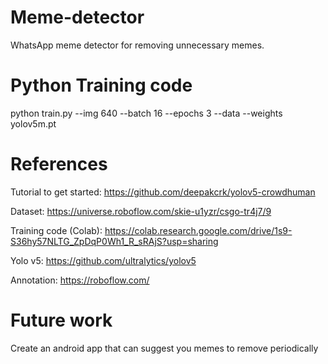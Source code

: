 # Meme-detector
WhatsApp meme detector for removing unnecessary memes.

# Python Training code
python train.py --img 640 --batch 16 --epochs 3 --data <path to the dataset yaml file> --weights yolov5m.pt

# References 

Tutorial to get started: https://github.com/deepakcrk/yolov5-crowdhuman

Dataset: https://universe.roboflow.com/skie-u1yzr/csgo-tr4j7/9

Training code (Colab): https://colab.research.google.com/drive/1s9-S36hy57NLTG_ZpDqP0Wh1_R_sRAjS?usp=sharing

Yolo v5: https://github.com/ultralytics/yolov5

Annotation: https://roboflow.com/


# Future work

Create an android app that can suggest you memes to remove periodically

